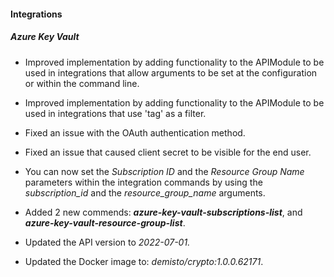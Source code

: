 #### Integrations

##### Azure Key Vault

- Improved implementation by adding functionality to the APIModule to be used in integrations that allow arguments to be set at the configuration or within the command line.

- Improved implementation by adding functionality to the APIModule to be used in integrations that use 'tag' as a filter.

- Fixed an issue with the OAuth authentication method.

- Fixed an issue that caused client secret to be visible for the end user.
  
- You can now set the *Subscription ID* and the *Resource Group Name* parameters within the integration commands by using the *subscription_id* and the *resource_group_name* arguments.
  
- Added 2 new commends: ***azure-key-vault-subscriptions-list***, and ***azure-key-vault-resource-group-list***.

- Updated the API version to *2022-07-01.*

- Updated the Docker image to: *demisto/crypto:1.0.0.62171*.